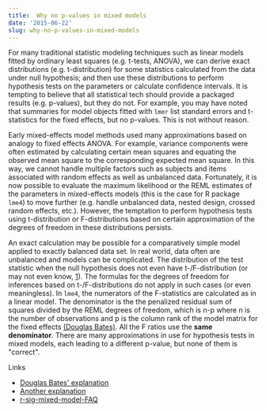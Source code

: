 ```yaml
---
title:  Why no p-values in mixed models 
date: '2015-06-22'
slug: why-no-p-values-in-mixed-models
---
```


For many traditional statistic modeling techniques such as linear models fitted by ordinary least squares (e.g. t-tests, ANOVA), we can derive exact distributions (e.g. t-distribution) for some statistics calculated from the data under null hypothesis; and then use these distributions to perform hypothesis tests on the parameters or calculate confidence intervals. It is tempting to believe that all statistical tech should provide a packaged results (e.g. p-values), but they do not. For example, you may have noted that summaries for model objects fitted with `lmer` list standard errors and t-statistics for the fixed effects, but no p-values. This is not without reason.

Early mixed-effects model methods used many approximations based on analogy to fixed effects ANOVA. For example, variance components were often estimated by calculating certain mean squares and equating the observed mean square to the corresponding expected mean square. In this way, we cannot handle multiple factors such as subjects and items associated with random effects as well as unbalanced data. Fortunately, it is now possible to evaluate the maximum likelihood or the REML estimates of the parameters in mixed-effects models (this is the case for R package `lme4`) to move further (e.g. handle unbalanced data, nested design, crossed random effects, etc.). However, the temptation to perform hypothesis tests using t-distribution or F-distributions based on certain approximation of the degrees of freedom in these distributions persists. 

An exact calculation may be possible for a comparatively simple model applied to exactly balanced data set. In real world, data often are unbalanced and models can be complicated. The distribution of the test statistic when the null hypothesis does not even have t-/F-distribution (or may not even know, [1][id1]). The formulas for the degrees of freedom for inferences based on t-/F-distributions do not apply in such cases (or even meaningless). In `lme4`, the numerators of the F-statistics are calculated as in a linear model. The denominator is the the penalized residual sum of squares divided by the REML degrees of freedom, which is n-p where n is the number of observations and p is the column rank of the model matrix for the fixed effects [(Douglas Bates)][id2]. All the F ratios use the **same denominator**. There are many approximations in use for hypothesis tests in mixed models, each leading to a different p-value, but none of them is "correct".

[id1]: https://stat.ethz.ch/pipermail/r-sig-mixed-models/2008q2/000904.html "r mail list"
[id2]: https://stat.ethz.ch/pipermail/r-help/2006-May/094765.html "explained by Douglas Bates"

Links 

- [Douglas Bates' explanation](https://stat.ethz.ch/pipermail/r-help/2006-May/094765.html)
- [Another explanation](https://stat.ethz.ch/pipermail/r-sig-mixed-models/2008q2/000904.html)
- [r-sig-mixed-model-FAQ](http://glmm.wikidot.com/faq)
